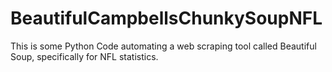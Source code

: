 # BeautifulCampbellsChunkySoupNFL
This is some Python Code automating a web scraping tool called Beautiful Soup, specifically for NFL statistics.
